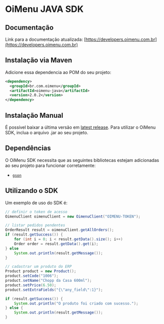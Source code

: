 # OiMenu JAVA SDK

## Documentação

Link para a documentação atualizada: [https://developers.oimenu.com.br](https://developers.oimenu.com.br)

## Instalação via Maven

Adicione essa dependencia ao POM do seu projeto:

```xml
<dependency>
  <groupId>br.com.oimenu</groupId>
  <artifactId>oimenu-java</artifactId>
  <version>2.0.2</version>
</dependency>
```

## Instalação Manual

É possível baixar a última versão em [latest release](https://github.com/oimenu/oimenu-java/releases). Para utilizar o OiMenu SDK, inclua o arquivo .jar ao seu projeto.


## Dependências

O OiMenu SDK necessita que as seguintes bibliotecas estejam adicionadas ao seu projeto para funcionar corretamente:

- [`gson`](https://github.com/google/gson)

## Utilizando o SDK

Um exemplo de uso do SDK é:

```java
// definir o token de acesso
OimenuClient oimenuClient = new OimenuClient("OIMENU-TOKEN");

// listar pedidos pendentes
OrderResult result = oimenuClient.getAllOrders();
if (result.getSuccess()) {
    for (int i = 0; i < result.getData().size(); i++)
	Order order = result.getData().get(i);
} else
    System.out.println(result.getMessage());
}

// cadastrar um produto do ERP
Product product = new Product();
product.setCode("1006");
product.setName("Chopp da Casa 600ml");
product.setPrice(6.50);
product.setExtraFields("{\"any_field\":1}");

if (result.getSuccess()) {
    System.out.println("O produto foi criado com sucesso.");
} else {
    System.out.println(result.getMessage());
}
```
